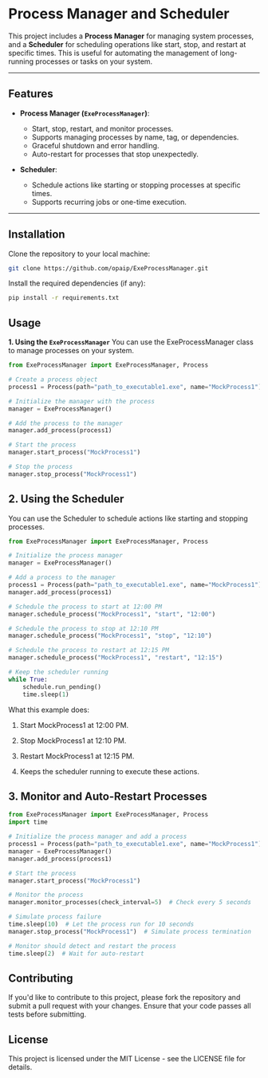 # **Process Manager and Scheduler**

This project includes a **Process Manager** for managing system processes, and a **Scheduler** for scheduling operations like start, stop, and restart at specific times. This is useful for automating the management of long-running processes or tasks on your system.

---

## **Features**

- **Process Manager (`ExeProcessManager`)**: 
    - Start, stop, restart, and monitor processes.
    - Supports managing processes by name, tag, or dependencies.
    - Graceful shutdown and error handling.
    - Auto-restart for processes that stop unexpectedly.

- **Scheduler**:
    - Schedule actions like starting or stopping processes at specific times.
    - Supports recurring jobs or one-time execution.

---

## **Installation**

Clone the repository to your local machine:

```bash
git clone https://github.com/opaip/ExeProcessManager.git
```

Install the required dependencies (if any):
```bash
pip install -r requirements.txt
```

## **Usage**
**1. Using the `ExeProcessManager`**
You can use the ExeProcessManager class to manage processes on your system.
```python
from ExeProcessManager import ExeProcessManager, Process

# Create a process object
process1 = Process(path="path_to_executable1.exe", name="MockProcess1")

# Initialize the manager with the process
manager = ExeProcessManager()

# Add the process to the manager
manager.add_process(process1)

# Start the process
manager.start_process("MockProcess1")

# Stop the process
manager.stop_process("MockProcess1")
```

## **2. Using the Scheduler**
You can use the Scheduler to schedule actions like starting and stopping processes.
```python
from ExeProcessManager import ExeProcessManager, Process

# Initialize the process manager
manager = ExeProcessManager()

# Add a process to the manager
process1 = Process(path="path_to_executable1.exe", name="MockProcess1")
manager.add_process(process1)

# Schedule the process to start at 12:00 PM
manager.schedule_process("MockProcess1", "start", "12:00")

# Schedule the process to stop at 12:10 PM
manager.schedule_process("MockProcess1", "stop", "12:10")

# Schedule the process to restart at 12:15 PM
manager.schedule_process("MockProcess1", "restart", "12:15")

# Keep the scheduler running
while True:
    schedule.run_pending()
    time.sleep(1)
```
What this example does:

1. Start MockProcess1 at 12:00 PM.


2. Stop MockProcess1 at 12:10 PM.


3. Restart MockProcess1 at 12:15 PM.


4. Keeps the scheduler running to execute these actions.

## **3. Monitor and Auto-Restart Processes**
```python
from ExeProcessManager import ExeProcessManager, Process
import time

# Initialize the process manager and add a process
process1 = Process(path="path_to_executable1.exe", name="MockProcess1")
manager = ExeProcessManager()
manager.add_process(process1)

# Start the process
manager.start_process("MockProcess1")

# Monitor the process
manager.monitor_processes(check_interval=5)  # Check every 5 seconds

# Simulate process failure
time.sleep(10)  # Let the process run for 10 seconds
manager.stop_process("MockProcess1")  # Simulate process termination

# Monitor should detect and restart the process
time.sleep(2)  # Wait for auto-restart
```

## **Contributing**
If you'd like to contribute to this project, please fork the repository and submit a pull request with your changes. Ensure that your code passes all tests before submitting.

## **License**
This project is licensed under the MIT License - see the LICENSE file for details.



